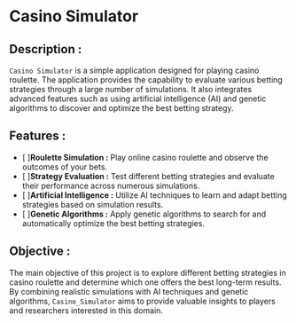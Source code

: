# Casino Simulator

## Description :

`Casino Simulator` is a simple application designed for playing casino roulette. The application provides the capability to evaluate various betting strategies through a large number of simulations. It also integrates advanced features such as using artificial intelligence (AI) and genetic algorithms to discover and optimize the best betting strategy.

## Features :

- [ ]**Roulette Simulation :** Play online casino roulette and observe the outcomes of your bets.
- [ ]**Strategy Evaluation :** Test different betting strategies and evaluate their performance across numerous simulations.
- [ ]**Artificial Intelligence :** Utilize AI techniques to learn and adapt betting strategies based on simulation results.
- [ ]**Genetic Algorithms :** Apply genetic algorithms to search for and automatically optimize the best betting strategies.

## Objective :

The main objective of this project is to explore different betting strategies in casino roulette and determine which one offers the best long-term results. By combining realistic simulations with AI techniques and genetic algorithms, `Casino_Simulator` aims to provide valuable insights to players and researchers interested in this domain.

